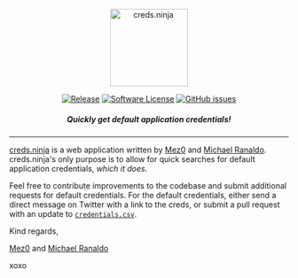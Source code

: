<p align="center">
  <img alt="creds.ninja" src="https://i.imgur.com/h0v12Nk.png" height="140" />
  <p align="center">
    <a href="https://github.com/michaelranaldo/creds.ninja/releases/latest"><img alt="Release" src="https://img.shields.io/github/release/michaelranaldo/creds.ninja.svg?style=flat-square"></a>
    <a href="https://github.com/michaelranaldo/creds.ninja/blob/master/LICENSE"><img alt="Software License" src="https://img.shields.io/badge/license-MIT-brightgreen.svg?style=flat-square"></a>
    <a href="https://github.com/michaelranaldo/creds.ninja/issues"><img alt="GitHub issues" src="https://img.shields.io/github/issues/michaelranaldo/creds.ninja.svg?style=flat-square"></a>
    </p>
</p>

<h5 align="center"><i>Quickly get default application credentials!</i></h5>

***

[creds.ninja](https://creds.ninja) is a web application written by [Mez0](https://twitter.com/__mez0__) and [Michael Ranaldo](https://twitter.com/michaeljranaldo). creds.ninja's only purpose is to allow for quick searches for default application credentials, *which it does*. 

Feel free to contribute improvements to the codebase and submit additional requests for default credentials. For the default credentials, either send a direct message on Twitter with a link to the creds, or submit a pull request with an update to [`credentials.csv`](https://github.com/michaelranaldo/creds.ninja/blob/master/data/credentials.csv).

Kind regards,

[Mez0](https://twitter.com/__mez0__) and [Michael Ranaldo](https://twitter.com/michaeljranaldo) 

xoxo
